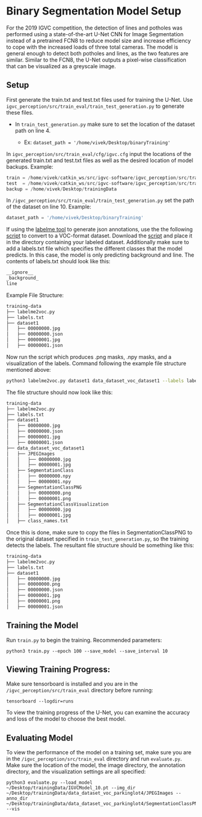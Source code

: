 # Binary Segmentation Model Setup

For the 2019 IGVC competition, the detection  of  lines  and  potholes  was performed using a state-of-the-art  U-Net  CNN  for  Image Segmentation instead of a pretrained FCN8 to reduce model size and increase efficiency to cope with the increased loads of three total cameras.  The model is general enough to detect both potholes and lines, as the two features are similar.  Similar to the FCN8, the U-Net outputs a pixel-wise classification that can be visualized as a greyscale image.

## Setup
First generate the train.txt and test.txt files used for training the U-Net. Use ```igvc_perception/src/train_eval/train_test_generation.py``` to generate these files.
- In ```train_test_generation.py``` make sure to set the location of the dataset path on line 4.

  - Ex: ```dataset_path = '/home/vivek/Desktop/binaryTraining'```


In ```igvc_perception/src/train_eval/cfg/igvc.cfg``` input the locations of the generated train.txt and test.txt files as well as the desired location of model backups. Example:
```py
train = /home/vivek/catkin_ws/src/igvc-software/igvc_perception/src/train_eval/train.txt
test  = /home/vivek/catkin_ws/src/igvc-software/igvc_perception/src/train_eval/test.txt
backup = /home/vivek/Desktop/trainingData
```

In ```/igvc_perception/src/train_eval/train_test_generation.py``` set the path of the dataset on line 10. Example:
```py
dataset_path = '/home/vivek/Desktop/binaryTraining'
```

If using the [labelme tool](https://github.com/wkentaro/labelme) to generate json annotations, use the the following [script](https://github.com/wkentaro/labelme/blob/master/examples/semantic_segmentation/labelme2voc.py) to convert to a VOC-format dataset. Download the [script](https://github.com/wkentaro/labelme/blob/master/examples/semantic_segmentation/labelme2voc.py) and place it in the directory containing your labeled dataset. Additionally make sure to add a labels.txt file which specifies the different classes that the model predicts. In this case, the model is only predicting background and line. The contents of labels.txt should look like this:
```bash
__ignore__
_background_
line
```

Example File Structure:
```bash
training-data
├── labelme2voc.py
├── labels.txt
├── dataset1
│   ├── 00000000.jpg
│   ├── 00000000.json
│   ├── 00000001.jpg
│   ├── 00000001.json
```

Now run the script which produces .png masks, .npy masks, and a visualization of the labels. Command following the example file structure mentioned above:
```bash
python3 labelme2voc.py dataset1 data_dataset_voc_dataset1 --labels labels.txt 
```
The file structure should now look like this:
```bash
training-data
├── labelme2voc.py
├── labels.txt
├── dataset1
│   ├── 00000000.jpg
│   ├── 00000000.json
│   ├── 00000001.jpg
│   ├── 00000001.json
├── data_dataset_voc_dataset1
│   ├── JPEGImages
│   │   ├── 00000000.jpg
│   │   ├── 00000001.jpg
│   ├── SegmentationClass
│   │   ├── 00000000.npy
│   │   ├── 00000001.npy
│   ├── SegmentationClassPNG
│   │   ├── 00000000.png
│   │   ├── 00000001.png
│   ├── SegmentationClassVisualization
│   │   ├── 00000000.jpg
│   │   ├── 00000001.jpg
│   ├── class_names.txt
```
Once this is done, make sure to copy the files in SegmentationClassPNG to the original dataset specified in ```train_test_generation.py```, so the training detects the labels. The resultant file structure should be something like this:
```bash
training-data
├── labelme2voc.py
├── labels.txt
├── dataset1
│   ├── 00000000.jpg
│   ├── 00000000.png
│   ├── 00000000.json
│   ├── 00000001.jpg
│   ├── 00000001.png
│   ├── 00000001.json
```

## Training the Model
Run ```train.py``` to begin the training. Recommended parameters:

```python3 train.py --epoch 100 --save_model --save_interval 10```

## Viewing Training Progress:
Make sure tensorboard is installed and you are in the ```/igvc_perception/src/train_eval``` directory before running:

```tensorboard --logdir=runs```

To view the training progress of the U-Net, you can examine the accuracy and loss of the model to choose the best model.


## Evaluating Model
To view the performance of the model on a training set, make sure you are in the ```/igvc_perception/src/train_eval``` directory and run ```evaluate.py```. Make sure the location of the model, the image directory, the annotation directory, and the visualization settings are all specified:

```
python3 evaluate.py --load_model ~/Desktop/trainingData/IGVCModel_10.pt --img_dir ~/Desktop/trainingData/data_dataset_voc_parkinglot4/JPEGImages --anno_dir ~/Desktop/trainingData/data_dataset_voc_parkinglot4/SegmentationClassPNG/ --vis
```

